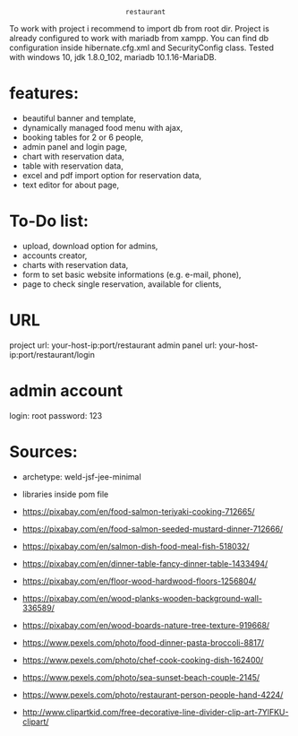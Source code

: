 
                                 restaurant 

To work with project i recommend to import db from root dir.
Project is already configured to work with mariadb from xampp.
You can find db configuration inside hibernate.cfg.xml and SecurityConfig class.
Tested with windows 10, jdk 1.8.0_102, mariadb 10.1.16-MariaDB.


features:
===========
- beautiful banner and template,
- dynamically managed food menu with ajax,
- booking tables for 2 or 6 people,
- admin panel and login page,
- chart with reservation data,
- table with reservation data,
- excel and pdf import option for reservation data,
- text editor for about page,


To-Do list:
===========
- upload, download option for admins,
- accounts creator,
- charts with reservation data,
- form to set basic website informations (e.g. e-mail, phone),
- page to check single reservation, available for clients,


URL
===========
project url: your-host-ip:port/restaurant
admin panel url: your-host-ip:port/restaurant/login


admin account
===========
login: root
password: 123


Sources:
===========
- archetype: weld-jsf-jee-minimal

- libraries inside pom file

- https://pixabay.com/en/food-salmon-teriyaki-cooking-712665/

- https://pixabay.com/en/food-salmon-seeded-mustard-dinner-712666/

- https://pixabay.com/en/salmon-dish-food-meal-fish-518032/

- https://pixabay.com/en/dinner-table-fancy-dinner-table-1433494/

- https://pixabay.com/en/floor-wood-hardwood-floors-1256804/

- https://pixabay.com/en/wood-planks-wooden-background-wall-336589/

- https://pixabay.com/en/wood-boards-nature-tree-texture-919668/

- https://www.pexels.com/photo/food-dinner-pasta-broccoli-8817/

- https://www.pexels.com/photo/chef-cook-cooking-dish-162400/

- https://www.pexels.com/photo/sea-sunset-beach-couple-2145/

- https://www.pexels.com/photo/restaurant-person-people-hand-4224/

- http://www.clipartkid.com/free-decorative-line-divider-clip-art-7YlFKU-clipart/